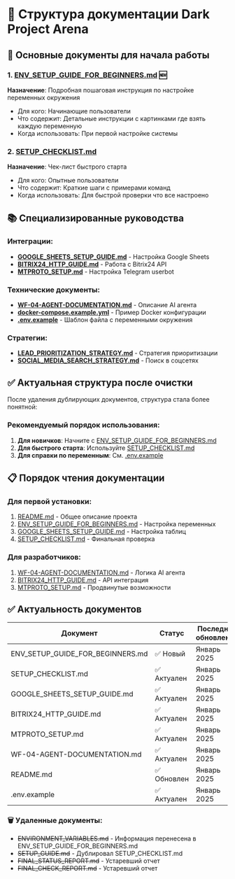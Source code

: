 # 📁 Структура документации Dark Project Arena

## 🎯 Основные документы для начала работы

### 1. [ENV_SETUP_GUIDE_FOR_BEGINNERS.md](./ENV_SETUP_GUIDE_FOR_BEGINNERS.md) 🆕
**Назначение**: Подробная пошаговая инструкция по настройке переменных окружения
- Для кого: Начинающие пользователи
- Что содержит: Детальные инструкции с картинками где взять каждую переменную
- Когда использовать: При первой настройке системы

### 2. [SETUP_CHECKLIST.md](./SETUP_CHECKLIST.md)
**Назначение**: Чек-лист быстрого старта
- Для кого: Опытные пользователи
- Что содержит: Краткие шаги с примерами команд
- Когда использовать: Для быстрой проверки что все настроено



## 📚 Специализированные руководства

### Интеграции:
- **[GOOGLE_SHEETS_SETUP_GUIDE.md](./GOOGLE_SHEETS_SETUP_GUIDE.md)** - Настройка Google Sheets
- **[BITRIX24_HTTP_GUIDE.md](./BITRIX24_HTTP_GUIDE.md)** - Работа с Bitrix24 API
- **[MTPROTO_SETUP.md](./MTPROTO_SETUP.md)** - Настройка Telegram userbot

### Технические документы:
- **[WF-04-AGENT-DOCUMENTATION.md](./WF-04-AGENT-DOCUMENTATION.md)** - Описание AI агента
- **[docker-compose.example.yml](./docker-compose.example.yml)** - Пример Docker конфигурации
- **[.env.example](./.env.example)** - Шаблон файла с переменными окружения

### Стратегии:
- **[LEAD_PRIORITIZATION_STRATEGY.md](./LEAD_PRIORITIZATION_STRATEGY.md)** - Стратегия приоритизации
- **[SOCIAL_MEDIA_SEARCH_STRATEGY.md](./SOCIAL_MEDIA_SEARCH_STRATEGY.md)** - Поиск в соцсетях

## ✅ Актуальная структура после очистки

После удаления дублирующих документов, структура стала более понятной:

### Рекомендуемый порядок использования:
1. **Для новичков**: Начните с [ENV_SETUP_GUIDE_FOR_BEGINNERS.md](./ENV_SETUP_GUIDE_FOR_BEGINNERS.md)
2. **Для быстрого старта**: Используйте [SETUP_CHECKLIST.md](./SETUP_CHECKLIST.md)
3. **Для справки по переменным**: См. [.env.example](./.env.example)

## 📋 Порядок чтения документации

### Для первой установки:
1. [README.md](./README.md) - Общее описание проекта
2. [ENV_SETUP_GUIDE_FOR_BEGINNERS.md](./ENV_SETUP_GUIDE_FOR_BEGINNERS.md) - Настройка переменных
3. [GOOGLE_SHEETS_SETUP_GUIDE.md](./GOOGLE_SHEETS_SETUP_GUIDE.md) - Настройка таблиц
4. [SETUP_CHECKLIST.md](./SETUP_CHECKLIST.md) - Финальная проверка

### Для разработчиков:
1. [WF-04-AGENT-DOCUMENTATION.md](./WF-04-AGENT-DOCUMENTATION.md) - Логика AI агента
2. [BITRIX24_HTTP_GUIDE.md](./BITRIX24_HTTP_GUIDE.md) - API интеграция
3. [MTPROTO_SETUP.md](./MTPROTO_SETUP.md) - Продвинутые возможности

## ✅ Актуальность документов

| Документ | Статус | Последнее обновление |
|----------|--------|---------------------|
| ENV_SETUP_GUIDE_FOR_BEGINNERS.md | ✅ Новый | Январь 2025 |
| SETUP_CHECKLIST.md | ✅ Актуален | Январь 2025 |
| GOOGLE_SHEETS_SETUP_GUIDE.md | ✅ Актуален | Январь 2025 |
| BITRIX24_HTTP_GUIDE.md | ✅ Актуален | Январь 2025 |
| MTPROTO_SETUP.md | ✅ Актуален | Январь 2025 |
| WF-04-AGENT-DOCUMENTATION.md | ✅ Актуален | Январь 2025 |
| README.md | ✅ Обновлен | Январь 2025 |
| .env.example | ✅ Актуален | Январь 2025 |

### 🗑️ Удаленные документы:
- ~~ENVIRONMENT_VARIABLES.md~~ - Информация перенесена в ENV_SETUP_GUIDE_FOR_BEGINNERS.md
- ~~SETUP_GUIDE.md~~ - Дублировал SETUP_CHECKLIST.md
- ~~FINAL_STATUS_REPORT.md~~ - Устаревший отчет
- ~~FINAL_CHECK_REPORT.md~~ - Устаревший отчет